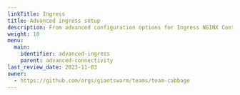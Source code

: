 ```yaml
---
linkTitle: Ingress
title: Advanced ingress setup
description: From advanced configuration options for Ingress NGINX Controller, to running multiple Ingress NGINX Controller, this sections provides some great depth around ingress.
weight: 10
menu:
  main:
    identifier: advanced-ingress
    parent: advanced-connectivity
last_review_date: 2023-11-03
owner:
  - https://github.com/orgs/giantswarm/teams/team-cabbage
---
```

